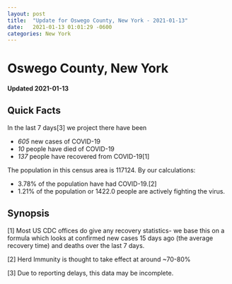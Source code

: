 ```yaml
---
layout: post
title:  "Update for Oswego County, New York - 2021-01-13"
date:   2021-01-13 01:01:29 -0600
categories: New York
---
```


# Oswego County, New York
#### Updated 2021-01-13

## Quick Facts

In the last 7 days[3] we project there have been
- *605* new cases of COVID-19
- *10* people have died of COVID-19
- *137* people have recovered from COVID-19[1]

The population in this census area is 117124. By our calculations:
- 3.78% of the population have had COVID-19.[2]
- 1.21% of the population or 1422.0 people are actively fighting the virus.

## Synopsis




[1] Most US CDC offices do give any recovery statistics- we base this on a formula which looks at confirmed new cases
15 days ago (the average recovery time) and deaths over the last 7 days.

[2] Herd Immunity is thought to take effect at around ~70-80%

[3] Due to reporting delays, this data may be incomplete.
 
    